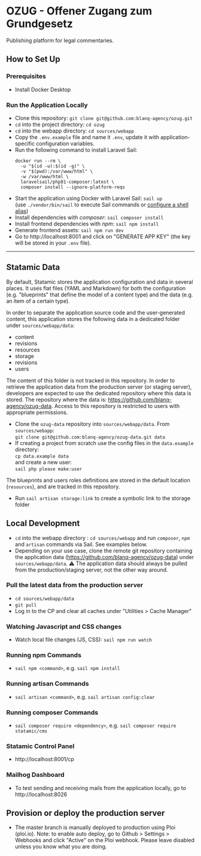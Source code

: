 # OZUG - Offener Zugang zum Grundgesetz
Publishing platform for legal commentaries.

## How to Set Up

### Prerequisites
- Install Docker Desktop

### Run the Application Locally
- Clone this repository: `git clone git@github.com:blanq-agency/ozug.git`
- `cd` into the project directory: `cd ozug`
- `cd` into the webapp directory: `cd sources/webapp`
- Copy the `.env.example` file and name it `.env`, update it with application-specific configuration variables.
- Run the following command to install Laravel Sail: 
  ```
  docker run --rm \
    -u "$(id -u):$(id -g)" \
    -v "$(pwd):/var/www/html" \
    -w /var/www/html \
    laravelsail/php81-composer:latest \
    composer install --ignore-platform-reqs
  ```
- Start the application using Docker with Laravel Sail: `sail up`  
  (use `./vendor/bin/sail` to execute Sail commands or [configure a shell alias](https://laravel.com/docs/10.x/sail#configuring-a-shell-alias))
- Install dependencies with _composer_: `sail composer install`
- Install frontend dependencies with _npm_: `sail npm install`
- Generate frontend assets: `sail npm run dev`
- Go to http://localhost:8001 and click on "GENERATE APP KEY" (the key will be stored in your `.env` file).

---
## Statamic Data
By default, Statamic stores the application configuration and data in several places.
It uses flat files (YAML and Markdown) for both the configuration (e.g. "blueprints" that define the model of a content type) and the data (e.g. an item of a certain type).

In order to separate the application source code and the user-generated content, this application stores the following data in a dedicated folder under `sources/webapp/data`:

- content
- revisions
- resources
- storage
- revisions
- users

The content of this folder is not tracked in this repository.
In order to retrieve the application data from the production server (or staging server), developers are expected to use the dedicated repository where this data is stored.
The repository where the data is: https://github.com/blanq-agency/ozug-data.
Access to this repository is restricted to users with appropriate permissions.

- Clone the `ozug-data` repository into `sources/webapp/data`. From `sources/webapp`:  
  `git clone git@github.com:blanq-agency/ozug-data.git data`
- If creating a project from scratch use the config files in the `data.example` directory:  
  `cp data.example data`  
  and create a new user:  
  `sail php please make:user`

The blueprints and users roles definitions are stored in the default location (`resources`), and are tracked in this repository.

- Run `sail artisan storage:link` to create a symbolic link to the storage folder

## Local Development
- `cd` into the webapp directory : `cd sources/webapp` and run `composer`, `npm` and `artisan` commands via Sail.
  See examples below.
- Depending on your use case, clone the remote git repository containing the application data (https://github.com/blanq-agency/ozug-data) under `sources/webapp/data`.
⚠️ The application data should always be pulled from the production/staging server, not the other way around.

### Pull the latest data from the production server
- `cd sources/webapp/data`
- `git pull`
- Log in to the CP and clear all caches under "Utilities > Cache Manager"

### Watching Javascript and CSS changes
- Watch local file changes (JS, CSS): `sail npm run watch`

### Running npm Commands
- `sail npm <command>`, e.g. `sail npm install`

### Running artisan Commands
- `sail artisan <command>`, e.g. `sail artisan config:clear`

### Running composer Commands
- `sail composer require <dependency>`, e.g. `sail composer require statamic/cms`

### Statamic Control Panel
- http://localhost:8001/cp

### Mailhog Dashboard
- To test sending and receiving mails from the application locally, go to http://localhost:8026

## Provision or deploy the production server
- The master branch is manually deployed to production using Ploi (ploi.io). Note: to enable auto deploy, go to Github > Settings > Webhooks and click "Active" on the Ploi webhook. Please leave disabled unless you know what you are doing.
